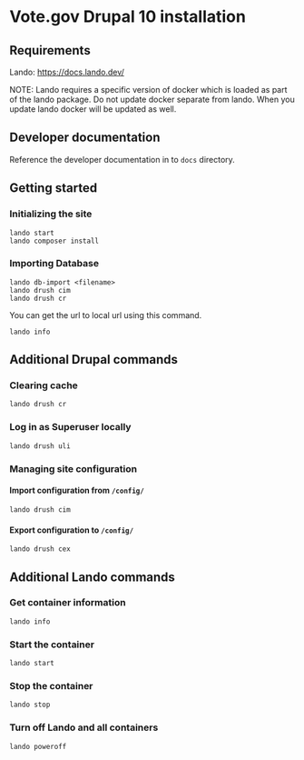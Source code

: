 # Vote.gov Drupal 10 installation

## Requirements

Lando: https://docs.lando.dev/

NOTE: Lando requires a specific version of docker which is loaded as part of the lando package. Do not update docker separate from lando. When you update lando docker will be updated as well.

## Developer documentation

Reference the developer documentation in to `docs` directory.

## Getting started

### Initializing the site
```
lando start
lando composer install
```

### Importing Database

```
lando db-import <filename>
lando drush cim
lando drush cr
```

You can get the url to local url using this command.
```
lando info
```

## Additional Drupal commands

### Clearing cache

```
lando drush cr
```

### Log in as Superuser locally
```
lando drush uli
```

### Managing site configuration

#### Import configuration from `/config/`

```
lando drush cim
```

#### Export configuration to `/config/`
```
lando drush cex
```

## Additional Lando commands

### Get container information
```
lando info
```

### Start the container
```
lando start
```

### Stop the container
```
lando stop
```

### Turn off Lando and all containers
```
lando poweroff
```
